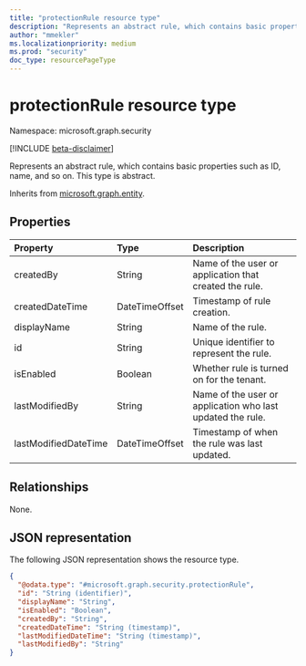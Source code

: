 ```yaml
---
title: "protectionRule resource type"
description: "Represents an abstract rule, which contains basic properties such as ID, name, and so on."
author: "mmekler"
ms.localizationpriority: medium
ms.prod: "security"
doc_type: resourcePageType
---
```


# protectionRule resource type

Namespace: microsoft.graph.security

[!INCLUDE [beta-disclaimer](../../includes/beta-disclaimer.md)]

Represents an abstract rule, which contains basic properties such as ID, name, and so on.
This type is abstract.

Inherits from [microsoft.graph.entity](../resources/entity.md).

## Properties
| Property             | Type           | Description                                            |
|:---------------------|:---------------|:-------------------------------------------------------|
| createdBy            | String         | Name of the user or application that created the rule. |
| createdDateTime      | DateTimeOffset | Timestamp of rule creation.                            |
| displayName          | String         | Name of the rule.                                      |
| id                   | String         | Unique identifier to represent the rule.               |
| isEnabled            | Boolean        | Whether rule is turned on for the tenant.              |
| lastModifiedBy       | String         | Name of the user or application who last updated the rule. |
| lastModifiedDateTime | DateTimeOffset | Timestamp of when the rule was last updated.           |

## Relationships
None.

## JSON representation
The following JSON representation shows the resource type.
<!-- {
  "blockType": "resource",
  "keyProperty": "id",
  "@odata.type": "microsoft.graph.security.protectionRule",
  "baseType": "microsoft.graph.entity",
  "openType": false
}
-->
``` json
{
  "@odata.type": "#microsoft.graph.security.protectionRule",
  "id": "String (identifier)",
  "displayName": "String",
  "isEnabled": "Boolean",
  "createdBy": "String",
  "createdDateTime": "String (timestamp)",
  "lastModifiedDateTime": "String (timestamp)",
  "lastModifiedBy": "String"
}
```

